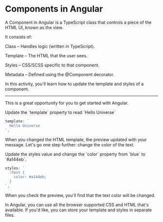 # Components in Angular

A Component in Angular is a TypeScript class that controls a piece of the HTML UI, known as the view.

It consists of:

Class – Handles logic (written in TypeScript).

Template – The HTML that the user sees.

Styles – CSS/SCSS specific to that component.

Metadata – Defined using the @Component decorator.

In this activity, you'll learn how to update the template and styles of a component.

<hr />

This is a great opportunity for you to get started with Angular.

<docs-workflow>

<docs-step title="Update the component template">
Update the `template` property to read `Hello Universe`

```ts
template: `
  Hello Universe
`,
```

When you changed the HTML template, the preview updated with your message. Let's go one step further: change the color of the text.
</docs-step>

<docs-step title="Update the component styles">
Update the styles value and change the `color` property from `blue` to `#a144eb`.

```ts
styles: `
  :host {
    color: #a144eb;
  }
`,
```

When you check the preview, you'll find that the text color will be changed.
</docs-step>

</docs-workflow>

In Angular, you can use all the browser supported CSS and HTML that's available. If you'd like, you can store your template and styles in separate files.
